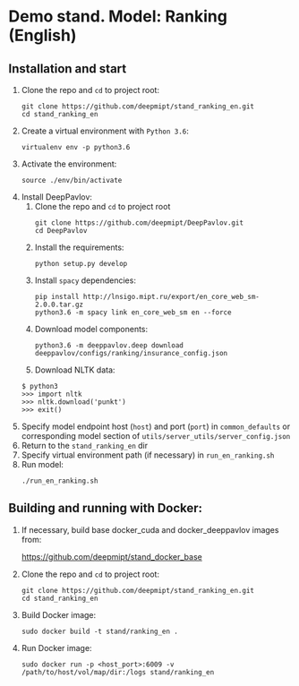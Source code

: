 # Demo stand. Model: Ranking (English)

## Installation and start
1. Clone the repo and `cd` to project root:
    ```
    git clone https://github.com/deepmipt/stand_ranking_en.git
    cd stand_ranking_en
    ```
2. Create a virtual environment with `Python 3.6`:
    ```
    virtualenv env -p python3.6
    ```
3. Activate the environment:
    ```
    source ./env/bin/activate
    ```
4. Install DeepPavlov:
    1. Clone the repo and `cd` to project root
        ```
        git clone https://github.com/deepmipt/DeepPavlov.git
        cd DeepPavlov
        ```
    2. Install the requirements:
        ```
        python setup.py develop
        ```
    3. Install `spacy` dependencies:
        ```
        pip install http://lnsigo.mipt.ru/export/en_core_web_sm-2.0.0.tar.gz
        python3.6 -m spacy link en_core_web_sm en --force
        ```
    4. Download model components:
        ```
        python3.6 -m deeppavlov.deep download deeppavlov/configs/ranking/insurance_config.json
        ```
    5. Download NLTK data:
    ```
    $ python3
    >>> import nltk
    >>> nltk.download('punkt')
    >>> exit()
    ```
5. Specify model endpoint host (`host`) and port (`port`) in `common_defaults` or corresponding model section of `utils/server_utils/server_config.json`
6. Return to the `stand_ranking_en` dir
7. Specify virtual environment path (if necessary) in `run_en_ranking.sh`
8. Run model:
    ```
    ./run_en_ranking.sh
    ```

## Building and running with Docker:
1. If necessary, build base docker_cuda and docker_deeppavlov images from:

   https://github.com/deepmipt/stand_docker_base
  
2. Clone the repo and `cd` to project root:
    ```
    git clone https://github.com/deepmipt/stand_ranking_en.git
    cd stand_ranking_en
    ```
3. Build Docker image:
   ```
   sudo docker build -t stand/ranking_en .
   ```
4. Run Docker image:
   ```
   sudo docker run -p <host_port>:6009 -v /path/to/host/vol/map/dir:/logs stand/ranking_en
   ```